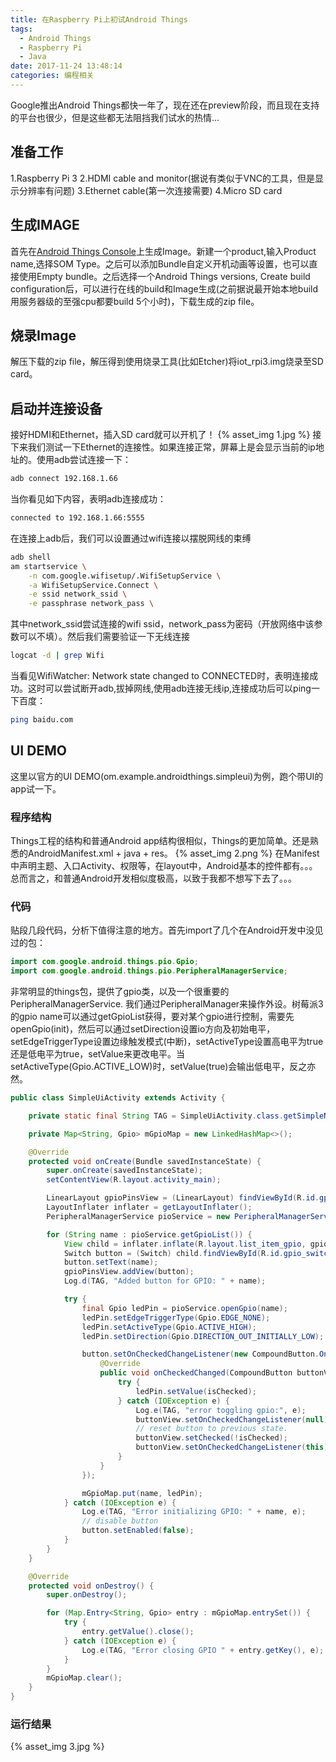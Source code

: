 ```yaml
---
title: 在Raspberry Pi上初试Android Things
tags:
  - Android Things
  - Raspberry Pi
  - Java
date: 2017-11-24 13:48:14
categories: 编程相关
---
```

  Google推出Android Things都快一年了，现在还在preview阶段，而且现在支持的平台也很少，但是这些都无法阻挡我们试水的热情...
<!--more-->

## 准备工作
  1.Raspberry Pi 3
  2.HDMI cable and monitor(据说有类似于VNC的工具，但是显示分辨率有问题)
  3.Ethernet cable(第一次连接需要)
  4.Micro SD card

## 生成IMAGE
  首先在[Android Things Console](partner.android.com/things/console)上生成Image。新建一个product,输入Product name,选择SOM Type。之后可以添加Bundle自定义开机动画等设置，也可以直接使用Empty bundle。之后选择一个Android Things versions, Create build configuration后，可以进行在线的build和Image生成(之前据说最开始本地build用服务器级的至强cpu都要build 5个小时)，下载生成的zip file。

## 烧录Image
  解压下载的zip file，解压得到使用烧录工具(比如Etcher)将iot_rpi3.img烧录至SD card。

## 启动并连接设备
  接好HDMI和Ethernet，插入SD card就可以开机了！
  {% asset_img 1.jpg %}
  接下来我们测试一下Ethernet的连接性。如果连接正常，屏幕上是会显示当前的ip地址的。使用adb尝试连接一下：
```bash
adb connect 192.168.1.66
```
当你看见如下内容，表明adb连接成功：
```bash
connected to 192.168.1.66:5555
```
在连接上adb后，我们可以设置通过wifi连接以摆脱网线的束缚
```bash
adb shell
am startservice \
    -n com.google.wifisetup/.WifiSetupService \
    -a WifiSetupService.Connect \
    -e ssid network_ssid \
    -e passphrase network_pass \
```
其中network_ssid尝试连接的wifi ssid，network_pass为密码（开放网络中该参数可以不填）。然后我们需要验证一下无线连接
```bash
logcat -d | grep Wifi
```
当看见WifiWatcher: Network state changed to CONNECTED时，表明连接成功。这时可以尝试断开adb,拔掉网线,使用adb连接无线ip,连接成功后可以ping一下百度：
```bash
ping baidu.com
```

## UI DEMO
  这里以官方的UI DEMO(om.example.androidthings.simpleui)为例，跑个带UI的app试一下。
### 程序结构
  Things工程的结构和普通Android app结构很相似，Things的更加简单。还是熟悉的AndroidManifest.xml + java + res。
  {% asset_img 2.png %}
  在Manifest中声明主题、入口Activity、权限等，在layout中，Android基本的控件都有。。。总而言之，和普通Android开发相似度极高，以致于我都不想写下去了。。。
### 代码
  贴段几段代码，分析下值得注意的地方。首先import了几个在Android开发中没见过的包：
```java
import com.google.android.things.pio.Gpio;
import com.google.android.things.pio.PeripheralManagerService;
```
非常明显的things包，提供了gpio类，以及一个很重要的PeripheralManagerService. 我们通过PeripheralManager来操作外设。树莓派3的gpio name可以通过getGpioList获得，要对某个gpio进行控制，需要先openGpio(init)，然后可以通过setDirection设置io方向及初始电平，setEdgeTriggerType设置边缘触发模式(中断)，setActiveType设置高电平为true还是低电平为true，setValue来更改电平。当setActiveType(Gpio.ACTIVE_LOW)时，setValue(true)会输出低电平，反之亦然。

```java
public class SimpleUiActivity extends Activity {

    private static final String TAG = SimpleUiActivity.class.getSimpleName();

    private Map<String, Gpio> mGpioMap = new LinkedHashMap<>();

    @Override
    protected void onCreate(Bundle savedInstanceState) {
        super.onCreate(savedInstanceState);
        setContentView(R.layout.activity_main);

        LinearLayout gpioPinsView = (LinearLayout) findViewById(R.id.gpio_pins);
        LayoutInflater inflater = getLayoutInflater();
        PeripheralManagerService pioService = new PeripheralManagerService();

        for (String name : pioService.getGpioList()) {
            View child = inflater.inflate(R.layout.list_item_gpio, gpioPinsView, false);
            Switch button = (Switch) child.findViewById(R.id.gpio_switch);
            button.setText(name);
            gpioPinsView.addView(button);
            Log.d(TAG, "Added button for GPIO: " + name);

            try {
                final Gpio ledPin = pioService.openGpio(name);
                ledPin.setEdgeTriggerType(Gpio.EDGE_NONE);
                ledPin.setActiveType(Gpio.ACTIVE_HIGH);
                ledPin.setDirection(Gpio.DIRECTION_OUT_INITIALLY_LOW);

                button.setOnCheckedChangeListener(new CompoundButton.OnCheckedChangeListener() {
                    @Override
                    public void onCheckedChanged(CompoundButton buttonView, boolean isChecked) {
                        try {
                            ledPin.setValue(isChecked);
                        } catch (IOException e) {
                            Log.e(TAG, "error toggling gpio:", e);
                            buttonView.setOnCheckedChangeListener(null);
                            // reset button to previous state.
                            buttonView.setChecked(!isChecked);
                            buttonView.setOnCheckedChangeListener(this);
                        }
                    }
                });

                mGpioMap.put(name, ledPin);
            } catch (IOException e) {
                Log.e(TAG, "Error initializing GPIO: " + name, e);
                // disable button
                button.setEnabled(false);
            }
        }
    }

    @Override
    protected void onDestroy() {
        super.onDestroy();

        for (Map.Entry<String, Gpio> entry : mGpioMap.entrySet()) {
            try {
                entry.getValue().close();
            } catch (IOException e) {
                Log.e(TAG, "Error closing GPIO " + entry.getKey(), e);
            }
        }
        mGpioMap.clear();
    }
}
```
### 运行结果
  {% asset_img 3.jpg %}